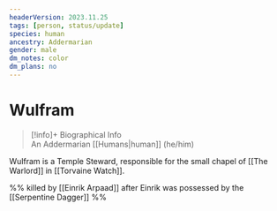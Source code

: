```yaml
---
headerVersion: 2023.11.25
tags: [person, status/update]
species: human
ancestry: Addermarian
gender: male
dm_notes: color
dm_plans: no
---
```

# Wulfram
>[!info]+ Biographical Info  
> An Addermarian [[Humans|human]] (he/him)

Wulfram is a Temple Steward, responsible for the small chapel of [[The Warlord]] in [[Torvaine Watch]]. 

%% killed by [[Einrik Arpaad]] after Einrik was possessed by the [[Serpentine Dagger]] %%